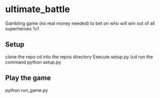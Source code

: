 # ultimate_battle
Gambling game (no real money needed) to bet on who will win out of all superheroes 1v1

## Setup
clone the repo
cd into the repos directory
Execute setup.py (cd run the command python setup.py

## Play the game
python run_game.py
